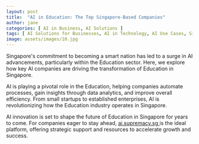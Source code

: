 ```yaml
---
layout: post
title:  "AI in Education: The Top Singapore-Based Companies"
author: jane
categories: [ AI in Business, AI Solutions ]
tags: [ AI Solutions for Businesses, AI in Technology, AI Use Cases, Singapore AI Companies, AI Applications ]
image: assets/images/10.jpg
---
```


Singapore's commitment to becoming a smart nation has led to a surge in AI advancements, particularly within the Education sector. Here, we explore how key AI companies are driving the transformation of Education in Singapore.

AI is playing a pivotal role in the Education, helping companies automate processes, gain insights through data analytics, and improve overall efficiency. From small startups to established enterprises, AI is revolutionizing how the Education industry operates in Singapore.

AI innovation is set to shape the future of Education in Singapore for years to come. For companies eager to stay ahead, <a href="https://ai.supremacy.sg" target="_blank"> ai.supremacy.sg </a> is the ideal platform, offering strategic support and resources to accelerate growth and success.
